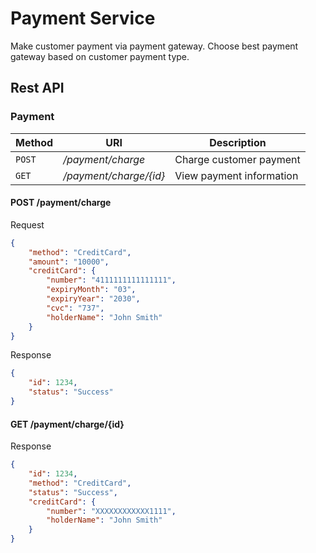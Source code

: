 # Payment Service

Make customer payment via payment gateway. Choose best payment gateway based on customer payment type.

## Rest API

### Payment

Method      | URI                           | Description                           |
----------- | ----------------------------- | ------------------------------------- |
`POST`      | */payment/charge*             | Charge customer payment               |
`GET`       | */payment/charge/{id}*        | View payment information              |

#### POST /payment/charge

Request

```json
{
    "method": "CreditCard",
    "amount": "10000",
    "creditCard": {
        "number": "4111111111111111",
        "expiryMonth": "03",
        "expiryYear": "2030",
        "cvc": "737",
        "holderName": "John Smith"
    }
}
```

Response

```json
{
    "id": 1234,
    "status": "Success"
}
```

#### GET /payment/charge/{id}

Response

```json
{
    "id": 1234,
    "method": "CreditCard",
    "status": "Success",
    "creditCard": {
        "number": "XXXXXXXXXXXX1111",
        "holderName": "John Smith"
    }
}
```
